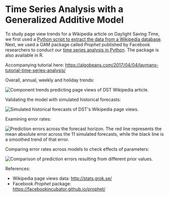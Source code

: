 # Time Series Analysis with a Generalized Additive Model

To study page view trends for a Wikipedia article on Daylight Saving Time, we first used a [Python script to extract the data from a Wikipedia database](https://github.com/algobeans/Time-Series-Forecasting/blob/master/scrapWiki.py). Next, we used a GAM package called *Prophet* published by Facebook researchers to conduct our [time series analysis in Python](https://github.com/algobeans/Time-Series-Forecasting/blob/master/Time%20Series%20Analysis.ipynb). The package is also available in R.

Accompanying tutorial here: https://algobeans.com/2017/04/04/laymans-tutorial-time-series-analysis/

Overall, annual, weekly and holiday trends:

![Component trends predicting page views of DST Wikipedia article.](/images/time-components.png)

Validating the model with simulated historical forecasts:

![Simulated historical forecasts of DST's Wikipedia page views.](/images/time-forecast.png)

Examining error rates:

![Prediction errors across the forecast horizon. The red line represents the mean absolute error across the 11 simulated forecasts, while the black line is a smoothed trend of that error.](images/time-error.png)

Comparing error rates across models to check effects of parameters:

![Comparison of prediction errors resulting from different prior values.](images/time-errorCompare.png)


References:
- Wikipedia page views data: http://stats.grok.se/
- Facebook *Prophet* package: https://facebookincubator.github.io/prophet/
